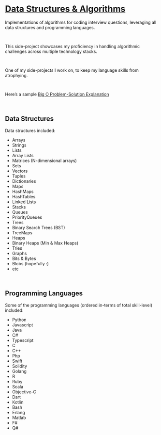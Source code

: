

# [Data Structures & Algorithms](#)

Implementations of algorithms for coding interview questions, leveraging all data structures and programming languages.

<br />

This side-project showcases my proficiency in handling algorithmic challenges across multiple technology stacks.

<br />

One of my side-projects I work on, to keep my language skills from atrophying.

<br />

Here’s a sample [Big O Problem-Solution Explanation](https://docs.google.com/document/d/1KWwbliK1PYVXpt_njYhlCq8t373SC78eb_XJdECacTQ/edit?usp=sharing)

<br />

## Data Structures

Data structures included:

- Arrays
- Strings
- Lists
- Array Lists
- Matrices (N-dimensional arrays)
- Sets
- Vectors
- Tuples
- Dictionaries
- Maps
- HashMaps
- HashTables
- Linked Lists
- Stacks
- Queues
- PriorityQueues
- Trees
- Binary Search Trees (BST)
- TreeMaps
- Heaps
- Binary Heaps (Min & Max Heaps)
- Tries
- Graphs
- Bits & Bytes
- Blobs (hopefully :)
- etc

<br />

## Programming Languages

Some of the programming languages (ordered in-terms of total skill-level) included:

- Python
- Javascript
- Java
- C#
- Typescript
- C
- C++
- Php
- Swift
- Solidity
- Golang
- R
- Ruby
- Scala
- Objective-C
- Dart
- Kotlin
- Bash
- Erlang
- Matlab
- F#
- Q#
